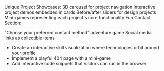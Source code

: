 Unique Project Showcases:
3D carousel for project navigation
Interactive project demos embedded in cards
Before/after sliders for design projects
Mini-games representing each project's core functionality
Fun Contact Section:

"Choose your preferred contact method" adventure game
Social media links as collectible items

- Create an interactive skill visualization where technologies orbit around your profile
- Implement a playful 404 page with a mini-game
- Add interactive code snippets that visitors can run in the browser

